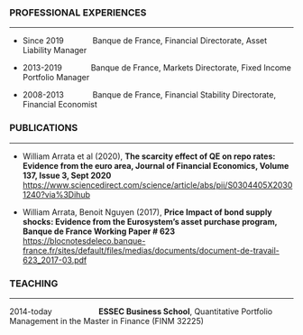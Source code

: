 ### **PROFESSIONAL EXPERIENCES**
___
- Since 2019 $~~~~~~~~~~~$ Banque de France, Financial Directorate, Asset Liability Manager
* 2013-2019 $~~~~~~~~~~~$ Banque de France, Markets Directorate, Fixed Income Portfolio Manager
+ 2008-2013 $~~~~~~~~~~~$ Banque de France, Financial Stability Directorate, Financial Economist

### **PUBLICATIONS**
---

- William Arrata et al (2020), **The scarcity effect of QE on repo rates: Evidence from the euro area,
Journal of Financial Economics, Volume 137, Issue 3, Sept 2020**
https://www.sciencedirect.com/science/article/abs/pii/S0304405X20301240?via%3Dihub
* William Arrata, Benoit Nguyen (2017), **Price Impact of bond supply shocks: Evidence from the
Eurosystem’s asset purchase program, Banque de France Working Paper # 623**
https://blocnotesdeleco.banque-france.fr/sites/default/files/medias/documents/document-de-travail-623_2017-03.pdf

### **TEACHING**
***
2014-today $~~~~~~~~~~~~~~~~~~~$ **ESSEC Business School**, Quantitative Portfolio Management in the Master in Finance (FINM 32225)

